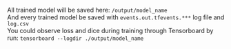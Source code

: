 All trained model will be saved here: `/output/model_name`  
And every trained model be saved with `events.out.tfevents.***` log file and `log.csv`  
You could observe loss and dice during training through Tensorboard by run:
`tensorboard --logdir ./output/model_name`
